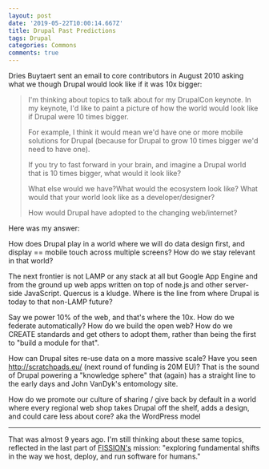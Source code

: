 ```yaml
---
layout: post
date: '2019-05-22T10:00:14.667Z'
title: Drupal Past Predictions
tags: Drupal
categories: Commons
comments: true
---
```

Dries Buytaert sent an email to core contributors in August 2010 asking what we though Drupal would look like if it was 10x bigger:
<!-- more -->
> I'm thinking about topics to talk about for my DrupalCon keynote. In my keynote, I'd like to paint a picture of how the world would look like if Drupal were 10 times bigger.
>
> For example, I think it would mean we'd have one or more mobile solutions for Drupal (because for Drupal to grow 10 times bigger we'd need to have one).
>
> If you try to fast forward in your brain, and imagine a Drupal world that is 10 times bigger, what would it look like?
>
> What else would we have?What would the ecosystem look like? What would that your world look like as a developer/designer?
>
> How would Drupal have adopted to the changing web/internet?

Here was my answer:

How does Drupal play in a world where we will do data design first, and display == mobile touch across multiple screens? How do we stay relevant in that world?

The next frontier is not LAMP or any stack at all but Google App Engine and from the ground up web apps written on top of node.js and other server-side JavaScript. Quercus is a kludge. Where is the line from where Drupal is today to that non-LAMP future?

Say we power 10% of the web, and that's where the 10x. How do we federate automatically? How do we build the open web? How do we CREATE standards and get others to adopt them, rather than being the first to "build a module for that".

How can Drupal sites re-use data on a more massive scale? Have you seen http://scratchpads.eu/ (next round of funding is 20M EU)? That is the sound of Drupal powering a "knowledge sphere" that (again) has a straight line to the early days and John VanDyk's entomology site.

How do we promote our culture of sharing / give back by default in a world where every regional web shop takes Drupal off the shelf, adds a design, and could care less about core? aka the WordPress model

---

That was almost 9 years ago. I'm still thinking about these same topics, reflected in the last part of [FISSION's](https://fission.codes) mission: "exploring fundamental shifts in the way we host, deploy, and run software for humans."